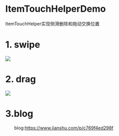 # ItemTouchHelperDemo
ItemTouchHelper实现侧滑删除和拖动交换位置
# 1. swipe
![](https://upload-images.jianshu.io/upload_images/9124992-49caa75246eaeeff.gif?imageMogr2/auto-orient/strip)
# 2. drag
![](https://upload-images.jianshu.io/upload_images/9124992-1717ad82490e0110.gif?imageMogr2/auto-orient/strip)
# 3.blog
&emsp;&emsp;blog:https://www.jianshu.com/p/c769f4ed298f
